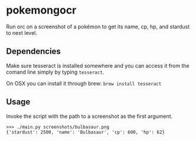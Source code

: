 # pokemongocr
Run orc on a screenshot of a pokémon to get its name, cp, hp, and stardust to next level.

## Dependencies

Make sure tesseract is installed somewhere and you can access it from the comand line simply by typing `tesseract`.

On OSX you can install it through brew:
```brew install tesseract```

## Usage

Invoke the script with the path to a screenshot as the first argument.

```
>>> ./main.py screenshots/bulbasaur.png
{'stardust': 2500, 'name': 'Bulbasaur', 'cp': 600, 'hp': 62}
```


